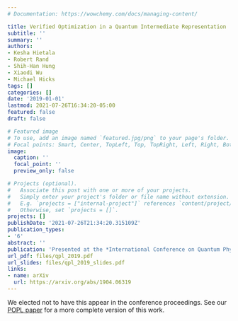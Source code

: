 ```yaml
---
# Documentation: https://wowchemy.com/docs/managing-content/

title: Verified Optimization in a Quantum Intermediate Representation
subtitle: ''
summary: ''
authors:
- Kesha Hietala
- Robert Rand
- Shih-Han Hung
- Xiaodi Wu
- Michael Hicks
tags: []
categories: []
date: '2019-01-01'
lastmod: 2021-07-26T16:34:20-05:00
featured: false
draft: false

# Featured image
# To use, add an image named `featured.jpg/png` to your page's folder.
# Focal points: Smart, Center, TopLeft, Top, TopRight, Left, Right, BottomLeft, Bottom, BottomRight.
image:
  caption: ''
  focal_point: ''
  preview_only: false

# Projects (optional).
#   Associate this post with one or more of your projects.
#   Simply enter your project's folder or file name without extension.
#   E.g. `projects = ["internal-project"]` references `content/project/deep-learning/index.md`.
#   Otherwise, set `projects = []`.
projects: []
publishDate: '2021-07-26T21:34:20.315109Z'
publication_types:
- '6'
abstract: ''
publication: 'Presented at the *International Conference on Quantum Physics and Logic (QPL 2019)*'
url_pdf: files/qpl_2019.pdf
url_slides: files/qpl_2019_slides.pdf
links:
- name: arXiv
  url: https://arxiv.org/abs/1904.06319
---
```


We elected not to have this appear in the conference proceedings. See our [POPL paper](/publication/hietala-2021-verified/) for a more complete version of this work.
